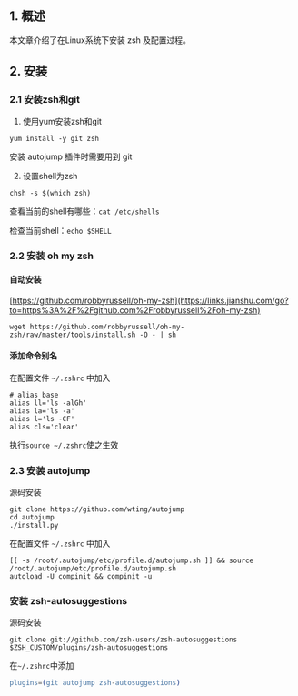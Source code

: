 ## 1. 概述

本文章介绍了在Linux系统下安装 zsh 及配置过程。

## 2. 安装

### 2.1 安装zsh和git

1) 使用yum安装zsh和git

```shell
yum install -y git zsh
```

安装 autojump 插件时需要用到 git

2) 设置shell为zsh

```shell
chsh -s $(which zsh)
```

查看当前的shell有哪些：`cat /etc/shells`

检查当前shell：`echo $SHELL`

### 2.2 安装 oh my zsh

#### 自动安装

[https://github.com/robbyrussell/oh-my-zsh](https://links.jianshu.com/go?to=https%3A%2F%2Fgithub.com%2Frobbyrussell%2Foh-my-zsh)

```plain
wget https://github.com/robbyrussell/oh-my-zsh/raw/master/tools/install.sh -O - | sh
```

#### 添加命令别名

在配置文件 `~/.zshrc` 中加入

```plain
# alias base
alias ll='ls -alGh'
alias la='ls -a'
alias l='ls -CF'
alias cls='clear'
```

执行`source ~/.zshrc`使之生效

### 2.3 安装 autojump

源码安装

```shell
git clone https://github.com/wting/autojump
cd autojump
./install.py
```

在配置文件 `~/.zshrc` 中加入

```shell
[[ -s /root/.autojump/etc/profile.d/autojump.sh ]] && source /root/.autojump/etc/profile.d/autojump.sh
autoload -U compinit && compinit -u
```

### 安装 zsh-autosuggestions

源码安装

```shell
git clone git://github.com/zsh-users/zsh-autosuggestions $ZSH_CUSTOM/plugins/zsh-autosuggestions
```

在`~/.zshrc`中添加

```erlang
plugins=(git autojump zsh-autosuggestions)
```